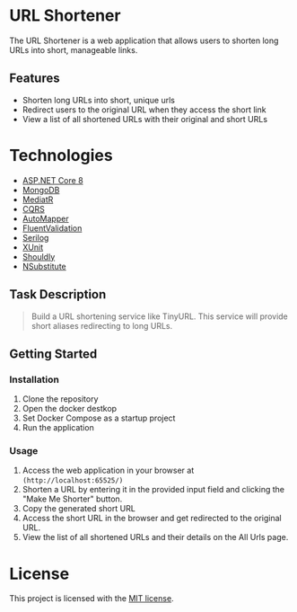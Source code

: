 # URL Shortener

The URL Shortener is a web application that allows users to shorten long URLs into short, manageable links.

## Features

- Shorten long URLs into short, unique urls
- Redirect users to the original URL when they access the short link
- View a list of all shortened URLs with their original and short URLs

# Technologies

- [ASP.NET Core 8](https://learn.microsoft.com/en-us/aspnet/core/introduction-to-aspnet-core?view=aspnetcore-8.0) 
- [MongoDB](https://www.mongodb.com)
- [MediatR](https://github.com/jbogard/MediatR)
- [CQRS](https://docs.microsoft.com/en-us/azure/architecture/patterns/cqrs)
- [AutoMapper](https://automapper.org/)
- [FluentValidation](https://docs.fluentvalidation.net/en/latest/)
- [Serilog](https://serilog.net/) 
- [XUnit](https://xunit.net/)
- [Shouldly](https://docs.shouldly.org/documentation/getting-started/)
- [NSubstitute](https://nsubstitute.github.io/) 

## Task Description 
>Build a URL shortening service like TinyURL. This service will provide short aliases redirecting to long URLs.

## Getting Started

### Installation

1. Clone the repository
2. Open the docker destkop
3. Set Docker Compose as a startup project
4. Run the application


### Usage

1. Access the web application in your browser at `(http://localhost:65525/)`
2. Shorten a URL by entering it in the provided input field and clicking the "Make Me Shorter" button.
3. Copy the generated short URL
4. Access the short URL in the browser and get redirected to the original URL.
5. View the list of all shortened URLs and their details on the All Urls page.

# License

This project is licensed with the [MIT license](LICENSE).

